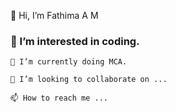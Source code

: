 
   👋 Hi, I’m Fathima A M
   
   ### 👀 I’m interested in coding.
    
    🌱 I’m currently doing MCA.
    
    💞️ I’m looking to collaborate on ...
    
    📫 How to reach me ...


<!--
**FathimaAM/FathimaAM** is a ✨ _special_ ✨ repository because its `README.md` (this file) appears on your GitHub profile.

Here are some ideas to get you started:

- 🔭 I’m currently working on ...
- 🌱 I’m currently learning ...
- 👯 I’m looking to collaborate on ...
- 🤔 I’m looking for help with ...
- 💬 Ask me about ...
- 📫 How to reach me: ...
- 😄 Pronouns: ...
- ⚡ Fun fact: ...
-->
